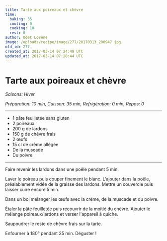 ```yaml
---
title: Tarte aux poireaux et chèvre
time:
  baking: 35
  cooling: 0
  cooking: 10
  rest: 0
author: Odet Lorène
image: /uploads/recipe/image/277/20170313_200947.jpg
old_id: 277
created_at: 2017-03-14 07:24:49 UTC
updated_at: 2017-03-14 07:28:44 UTC
---
```


# Tarte aux poireaux et chèvre

_Saisons: Hiver_

_Préparation: 10 min, Cuisson: 35 min, Refrigération: 0 min, Repos: 0_

---

- 1 pâte feuilletée sans gluten
- 2 poireaux
- 200 g de lardons
- 150 g de chèvre frais
- 2 œufs
- 15 cl de crème allégée
- De la muscade
- Du poivre

---

Faire revenir les lardons dans une poêle pendant 5 min.

Laver le poireau puis couper finement le blanc. L'ajouter dans la poêle, préalablement vidée de la graisse des lardons. Mettre un couvercle puis laisser cuire encore 5 min.

Dans un bol mélanger les œufs avec la crème, de la muscade et du poivre.

Étaler la pâte feuilletée puis recouvrir de la moitié du chèvre. Ajouter le mélange poireaux/lardons et verser l'appareil à quiche.

Saupoudrer le reste de chèvre frais sur la tarte.

Enfourner à 180° pendant 25 min. Déguster !
